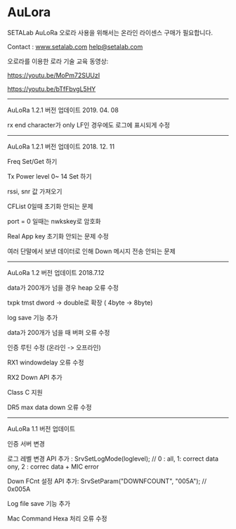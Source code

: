 # AuLora
SETALab
AuLoRa
오로라 사용을 위해서는 온라인 라이센스 구매가 필요합니다.

Contact :  www.setalab.com help@setalab.com

오로라를 이용한 로라 기술 교육 동영상:

https://youtu.be/MoPm72SUUzI

 https://youtu.be/bTfFbvgL5HY
 
------------------------------------------------------------------
AuLoRa 1.2.1 버전 업데이트 2019. 04. 08

rx end character가 only LF인 경우에도 로그에 표시되게 수정

------------------------------------------------------------------
AuLoRa 1.2.1 버전 업데이트 2018. 12. 11

Freq Set/Get 하기

Tx Power level 0~ 14 Set 하기

rssi, snr 값 가져오기

CFList 0일때 초기화 안되는 문제

port = 0 일때는 nwkskey로 암호화

Real App key 초기화 안되는 문제 수정

여러 단말에서 보낸 데이터로 인해 Down 메시지 전송 안되는 문제


------------------------------------------------------------------
AuLoRa 1.2 버전 업데이트 2018.7.12

data가 200개가 넘을 경우 heap 오류 수정

txpk tmst dword -> double로 확장 ( 4byte -> 8byte)

log save 기능 추가

data가 200개가 넘을 때 버퍼 오류 수정

인증 루틴 수정 (온라인 -> 오프라인)

RX1 windowdelay 오류 수정

RX2 Down API 추가

Class C 지원

DR5 max data down 오류 수정


------------------------------------------------------------------
AuLoRa 1.1 버전 업데이트

인증 서버 변경

로그 레벨 변경 API 추가 : SrvSetLogMode(loglevel); // 0 : all, 1: correct data ony, 2 : correc data + MIC error

Down FCnt 설정 API 추가: SrvSetParam("DOWNFCOUNT", "005A"); // 0x005A

Log file save 기능 추가

Mac Command Hexa 처리 오류 수정

